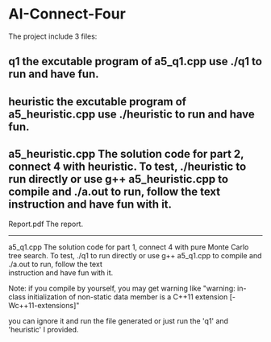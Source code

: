 # AI-Connect-Four

The project include 3 files:

q1                     the excutable program of a5_q1.cpp
use ./q1 to run and have fun.    
-------------------------------------------------------------------------------
heuristic             the excutable program of a5_heuristic.cpp
use ./heuristic to run and have fun.
-------------------------------------------------------------------------------
a5_heuristic.cpp     The solution code for part 2, connect 4 with heuristic.
To test, ./heuristic to run directly 
or use g++ a5_heuristic.cpp to compile and ./a.out to run, follow the text 
instruction and have fun with it. 
-------------------------------------------------------------------------------
Report.pdf            The report.

--------------------------------------------------------------------------------------------------
a5_q1.cpp            The solution code for part 1, connect 4 with pure Monte Carlo tree search.
To test, ./q1 to run directly 
or use g++ a5_q1.cpp to compile and ./a.out to run, follow the text  
instruction and have fun with it.

Note:     if you compile by yourself, you may get warning like 
"warning: in-class initialization of non-static data 
member is a C++11 extension [-Wc++11-extensions]"

you can ignore it and run the file generated or just run the 'q1' and 'heuristic'
I provided.





